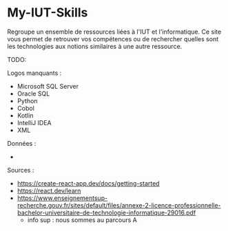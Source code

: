 # My-IUT-Skills

Regroupe un ensemble de ressources liées à l'IUT et l'informatique.
Ce site vous permet de retrouver vos compétences ou de rechercher quelles sont les technologies aux notions similaires à une autre ressource.

TODO:

Logos manquants :

- Microsoft SQL Server
- Oracle SQL
- Python
- Cobol
- Kotlin
- IntelliJ IDEA
- XML

Données :

-

Sources :

- https://create-react-app.dev/docs/getting-started
- https://react.dev/learn
- https://www.enseignementsup-recherche.gouv.fr/sites/default/files/annexe-2-licence-professionnelle-bachelor-universitaire-de-technologie-informatique-29016.pdf
  - info sup : nous sommes au parcours A
